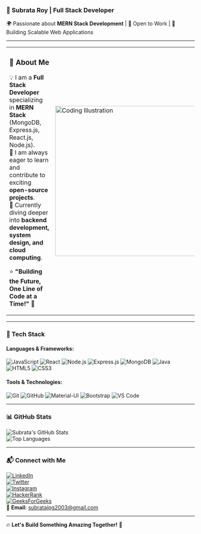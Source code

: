 ### 🚀 Subrata Roy | Full Stack Developer  
🌍 Passionate about **MERN Stack Development** | 🚀 Open to Work | 🎯 Building Scalable Web Applications  

---

<table>
  <tr>
    <td>
    
### 👋 About Me  
💡 I am a **Full Stack Developer** specializing in **MERN Stack** (MongoDB, Express.js, React.js, Node.js).  
🎯 I am always eager to learn and contribute to exciting **open-source projects**.  
🌱 Currently diving deeper into **backend development, system design, and cloud computing**.  

⭐ **"Building the Future, One Line of Code at a Time!"** 🚀  

   </td>
   <td>
     <img src="https://img.freepik.com/free-vector/coding-concept-illustration_114360-1155.jpg?ga=GA1.1.736934873.1690988837&semt=ais_hybrid" width="400" alt="Coding Illustration">
   </td>
  </tr>
</table>

---

### 🚀 Tech Stack
#### **Languages & Frameworks:**  
![JavaScript](https://img.shields.io/badge/-JavaScript-F7DF1E?logo=javascript&logoColor=black&style=for-the-badge)
![React](https://img.shields.io/badge/-React-61DAFB?logo=react&logoColor=white&style=for-the-badge)
![Node.js](https://img.shields.io/badge/-Node.js-339933?logo=node.js&logoColor=white&style=for-the-badge)
![Express.js](https://img.shields.io/badge/-Express.js-000000?logo=express&logoColor=white&style=for-the-badge)
![MongoDB](https://img.shields.io/badge/-MongoDB-47A248?logo=mongodb&logoColor=white&style=for-the-badge)
![Java](https://img.shields.io/badge/-Java-007396?logo=java&logoColor=white&style=for-the-badge)
![HTML5](https://img.shields.io/badge/-HTML5-E34F26?logo=html5&logoColor=white&style=for-the-badge)
![CSS3](https://img.shields.io/badge/-CSS3-1572B6?logo=css3&logoColor=white&style=for-the-badge)

#### **Tools & Technologies:**  
![Git](https://img.shields.io/badge/-Git-F05032?logo=git&logoColor=white&style=for-the-badge)
![GitHub](https://img.shields.io/badge/-GitHub-181717?logo=github&logoColor=white&style=for-the-badge)
![Material-UI](https://img.shields.io/badge/-Material--UI-0081CB?logo=mui&logoColor=white&style=for-the-badge)
![Bootstrap](https://img.shields.io/badge/-Bootstrap-563D7C?logo=bootstrap&logoColor=white&style=for-the-badge)
![VS Code](https://img.shields.io/badge/-VS%20Code-007ACC?logo=visual-studio-code&logoColor=white&style=for-the-badge)

---

### 📊 GitHub Stats  
![Subrata's GitHub Stats](https://github-readme-stats.vercel.app/api?username=subrata003&show_icons=true&theme=tokyonight)  
![Top Languages](https://github-readme-stats.vercel.app/api/top-langs/?username=subrata003&layout=compact&theme=tokyonight)  

---

### 📬 Connect with Me  
[![LinkedIn](https://img.shields.io/badge/-LinkedIn-0077B5?logo=linkedin&logoColor=white&style=for-the-badge)](https://www.linkedin.com/in/subrata-roy-44264a24b/)  
[![Twitter](https://img.shields.io/badge/-Twitter-1DA1F2?logo=twitter&logoColor=white&style=for-the-badge)](https://twitter.com/subrataroy0064)  
[![Instagram](https://img.shields.io/badge/-Instagram-E4405F?logo=instagram&logoColor=white&style=for-the-badge)](https://instagram.com/codewithsubrata)  
[![HackerRank](https://img.shields.io/badge/-HackerRank-2EC866?logo=hackerrank&logoColor=white&style=for-the-badge)](https://www.hackerrank.com/subratajpg2003)  
[![GeeksForGeeks](https://img.shields.io/badge/-GeeksForGeeks-0F9D58?logo=geeksforgeeks&logoColor=white&style=for-the-badge)](https://auth.geeksforgeeks.org/user/subratajpjgo/practice)  
📩 **Email:** subratajpg2003@gmail.com  

---

🔥 **Let's Build Something Amazing Together!** 🚀  
